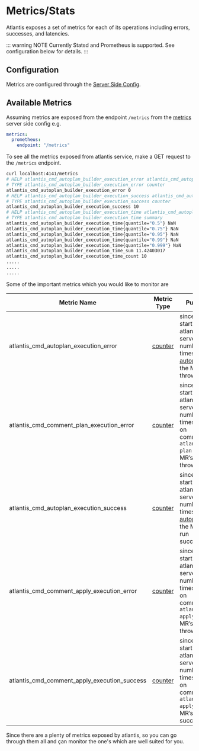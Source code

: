 # Metrics/Stats

Atlantis exposes a set of metrics for each of its operations including errors, successes, and latencies.

::: warning NOTE
Currently Statsd and Prometheus is supported. See configuration below for details.
:::

## Configuration

Metrics are configured through the [Server Side Config](server-side-repo-config.html#metrics).

## Available Metrics

Assuming metrics are exposed from the endpoint `/metrics` from the [metrics](server-side-repo-config.html#metrics) server side config e.g.
```yaml
metrics:
  prometheus:
    endpoint: "/metrics"
```
To see all the metrics exposed from atlantis service, make a GET request to the `/metrics` endpoint.
```bash
curl localhost:4141/metrics
# HELP atlantis_cmd_autoplan_builder_execution_error atlantis_cmd_autoplan_builder_execution_error counter
# TYPE atlantis_cmd_autoplan_builder_execution_error counter
atlantis_cmd_autoplan_builder_execution_error 0
# HELP atlantis_cmd_autoplan_builder_execution_success atlantis_cmd_autoplan_builder_execution_success counter
# TYPE atlantis_cmd_autoplan_builder_execution_success counter
atlantis_cmd_autoplan_builder_execution_success 10
# HELP atlantis_cmd_autoplan_builder_execution_time atlantis_cmd_autoplan_builder_execution_time summary
# TYPE atlantis_cmd_autoplan_builder_execution_time summary
atlantis_cmd_autoplan_builder_execution_time{quantile="0.5"} NaN
atlantis_cmd_autoplan_builder_execution_time{quantile="0.75"} NaN
atlantis_cmd_autoplan_builder_execution_time{quantile="0.95"} NaN
atlantis_cmd_autoplan_builder_execution_time{quantile="0.99"} NaN
atlantis_cmd_autoplan_builder_execution_time{quantile="0.999"} NaN
atlantis_cmd_autoplan_builder_execution_time_sum 11.42403017
atlantis_cmd_autoplan_builder_execution_time_count 10
.....
.....
.....
```
Some of the important metrics which you would like to monitor are

| Metric Name                                  | Metric Type                                                          | Purpose                                                                                                                                  |
|----------------------------------------------|----------------------------------------------------------------------|------------------------------------------------------------------------------------------------------------------------------------------|
| atlantis_cmd_autoplan_execution_error        | [counter](https://prometheus.io/docs/concepts/metric_types/#counter) | since starting of atlantis server, the number of times when [autoplan](autoplanning.html#autoplanning) on the MR’s has thrown error.     |
| atlantis_cmd_comment_plan_execution_error    | [counter](https://prometheus.io/docs/concepts/metric_types/#counter) | since starting of atlantis server, the number of times when on commenting `atlantis plan` on the MR’s has thrown error.                  |
| atlantis_cmd_autoplan_execution_success      | [counter](https://prometheus.io/docs/concepts/metric_types/#counter) | since starting of atlantis server, the number of times when [autoplan](autoplanning.html#autoplanning) on the MR’s has run successfully. |
| atlantis_cmd_comment_apply_execution_error   | [counter](https://prometheus.io/docs/concepts/metric_types/#counter) | since starting of atlantis server, the number of times when on commenting `atlantis apply` on the MR’s has thrown error.                 |
| atlantis_cmd_comment_apply_execution_success | [counter](https://prometheus.io/docs/concepts/metric_types/#counter) | since starting of atlantis server, the number of times when on commenting `atlantis apply` on the MR’s has run successfully.             |

Since there are a plenty of metrics exposed by atlantis, so you can go through them all and çan monitor the one's which are well suited for you.
